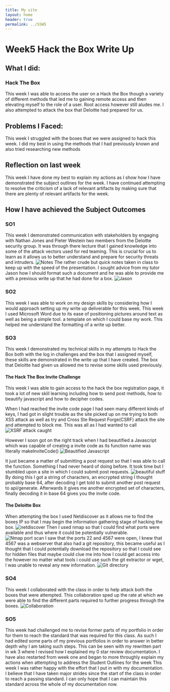 ```yaml
---
title: My site
layout: home
header: true
permalink: ../SSW5
---
```

# Week5 Hack the Box Write Up


## What I did:
### Hack The Box
This week I was able to access the user on a Hack the Box though a variety of different methods that led me to gaining remote access and then elevating myself to the role of a user. Root access however still aludes me. I also attempted to attack the box that Deloitte had prepared for us.

 
 


## Problems I Faced:
This week I struggled with the boxes that we were assigned to hack this week. I did my best in using the methods that I had previously known and also tried researching new methods 
## Reflection on last week
This week I have done my best to explain my actions as I show how I have demonstrated the subject outlines for the week. I have continued attempting to resolve the criticism of a lack of relevant artifacts by making sure that there  are plenty of relevant artifacts for the week.

## How I have achieved the Subject Outcomes

### SO1
This week I demonstrated communication with stakeholders by engaging with Nathan Jones and Pieter Westein two members from the Deloitte security group. It was through there lecture that I gained knowledge into some of the attack vectors used for red teaming. This is crucial for us to learn as it allows us to better understand and prepare for security threats and intruders.
 ![Notes ](/assets/notes.png)
 The rather crude but quick notes taken in class to keep up with the speed of the presentation.
I sought advice from my tutor Jason how I should format such a document and he was able to provide me with a previous write up that he had done for a box.
  ![Jason ](/assets/jason.png)
### SO2 
This week I was able to work on my design skills by considering how I would approach setting up my write up deliverable for this week. This week I used Microsoft Word due to its ease of positioning pictures around text as well as being a simple tool.  a template on which I could base my work. This helped me understand the formatting of a write up better.

### SO3 

This week I demonstrated my technical skills in my attempts to Hack the Box both with the log in challenges and the box that I assigned myself, these skills are demonstrated in the write up that I have created. The box that Deloitte had given us allowed me to revise some skills used previously.
#### The Hack The Box Invite Challenge
This week I was able to gain access to the hack the box registration page, it took a lot of new skill learning including how to send post methods, how to beautify javascript and how to decipher codes.

When I had reached the invite code page I had seen many different kinds of keys, I had got in slight trouble as the site picked up on me trying to both XSS attack as well as try and Cross Ste Request Forge(CSRF) attack the site and attempted to block me. This was all as I had wanted to call  
 ![XSRF attack caught ](/assets/xrsf.png)
 
 However I soon got on the right track when I had beautified a Javascript which was capable of creating a invite code as its function name was literally makeInviteCode() 
 ![Beautified Javascript ](/assets/beauty.png)
 
 It just became a matter of submitting a post request so that I was able to call the function.  Something I had never heard of doing before. It took time but I stumbled upon a site in which I could submit post requests.
  ![beautiful stuff ](/assets/bs.png)
 By doing this I got a string of characters,  an encrypted string I thought probably base 64, after decoding I get told to submit another post request to api/generate. Afterwards it gives me another encrypted set of characters, finally decoding it in base 64 gives you the invite code.
#### The Deloitte Box
When attempting the box I used Netdiscover as it allows me to find the boxes IP so that I may begin the information gathering stage of hacking the box.
 ![netdiscover ](/assets/netscan.png)
Then I used nmap so that I could find what ports were available and thus where it could be potentially vulnerable.
 ![Nmap port scan ](/assets/portscan.png)
I saw that the ports 22 and 4567 were open, I knew that 4567 was a webserver that also had a git repository, this became useful as I thought that I could potentially download the repository so that I could see for hidden files that maybe could clue me into how I could get access into the  however no matter what tools i could use such the git extractor or wget, I was unable to reveal any new information.
 ![Git directory ](/assets/git.png)


### SO4 
This week I collaborated with the class in order to help attack both the boxes that were attempted. This collaboration sped up the rate at which we were able to find the different parts required to further progress through the boxes.
 ![Collaboration ](/assets/help1.png)
### SO5
This week had challenged me to revise former parts of my portfolio in order for them to reach the standard that was required for this class. As such I had edited some parts of my previous portfolios in order to answer in better depth why I am taking such steps. This can be seen with my rewritten part in wk 3 where I revised how I explained my 0 star review documentation.  I have also restarted from week one and began to more throughly explain my actions when attempting to address the Student Outlines for the week
This week I was rather happy with the effort that I put in with my documentation. I believe that I have taken major strides since the start of the class in order to reach a passing standard. I can only hope that I can maintain this standard across the whole of my documentation now.
